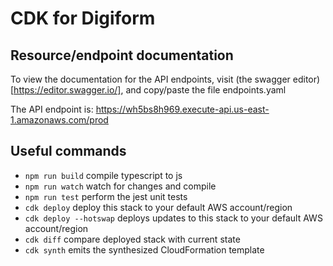 # CDK for Digiform

## Resource/endpoint documentation

To view the documentation for the API endpoints, visit (the swagger editor)[https://editor.swagger.io/], and copy/paste the file endpoints.yaml

The API endpoint is: https://wh5bs8h969.execute-api.us-east-1.amazonaws.com/prod


## Useful commands

* `npm run build`   compile typescript to js
* `npm run watch`   watch for changes and compile
* `npm run test`    perform the jest unit tests
* `cdk deploy`      deploy this stack to your default AWS account/region
* `cdk deploy --hotswap`   deploys updates to this stack to your default AWS account/region
* `cdk diff`        compare deployed stack with current state
* `cdk synth`       emits the synthesized CloudFormation template
